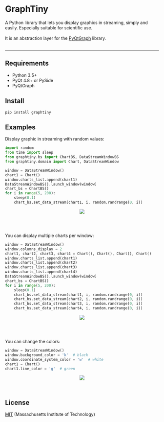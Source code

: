 # GraphTiny

A Python library that lets you display graphics in streaming, simply and easily. Especially suitable for scientific use.
<br>
<br>
It is an abstraction layer for the [PyQtGraph](https://github.com/pyqtgraph/pyqtgraph) library.
<br>
<br>

---

## Requirements
* Python 3.5+
* PyQt 4.8+ or PySide
* PyQtGraph

## Install
```console
pip install graphtiny
```

## Examples

Display graphic in streaming with random values:
```python
import random
from time import sleep
from graphtiny.bs import ChartBS, DataStreamWindowBS
from graphtiny.domain import Chart, DataStreamWindow

window = DataStreamWindow()
chart1 = Chart()
window.charts_list.append(chart1)
DataStreamWindowBS().launch_window(window)
chart_bs = ChartBS()
for i in range(5, 200):
    sleep(0.1)
    chart_bs.set_data_stream(chart1, i, random.randrange(0, i))
```

<p align="center"><img src="https://camo.githubusercontent.com/b0bb052ea60d05e5401072cd5f557aaaaab43703/68747470733a2f2f6d656469612e67697068792e636f6d2f6d656469612f78543339446d6b3136726a724934757544362f67697068792e676966" /></p>


<br>
<br>

You can display multiple charts per window:
```python
window = DataStreamWindow()
window.columns_display = 2
chart1, chart2, chart3, chart4 = Chart(), Chart(), Chart(), Chart()
window.charts_list.append(chart1)
window.charts_list.append(chart2)
window.charts_list.append(chart3)
window.charts_list.append(chart4)
DataStreamWindowBS().launch_window(window)
chart_bs = ChartBS()
for i in range(5, 200):
    sleep(0.1)
    chart_bs.set_data_stream(chart1, i, random.randrange(0, i))
    chart_bs.set_data_stream(chart2, i, random.randrange(0, i))
    chart_bs.set_data_stream(chart3, i, random.randrange(0, i))
    chart_bs.set_data_stream(chart4, i, random.randrange(0, i))
```

<p align="center"><img src="https://camo.githubusercontent.com/483aa8b5f10db347b54cd20bc815d0857c2fb511/68747470733a2f2f6d656469612e67697068792e636f6d2f6d656469612f785433394354556d49395638324b4c78664f2f67697068792e676966" /></p>

<br>
<br>

You can change the colors:
```python
window = DataStreamWindow()
window.background_color = 'k'  # black
window.coordinate_system_color = 'w'  # white
chart1 = Chart()
chart1.line_color = 'g'  # green
```

<p align="center"><img src="https://camo.githubusercontent.com/84b491d4ead6734818b6205b8e99b21be35c43d5/68747470733a2f2f6d656469612e67697068792e636f6d2f6d656469612f7854333943597431493562544843486c62712f67697068792e676966" /></p>

<br>

## License
[MIT](LICENSE) (Massachusetts Institute of Technology)
